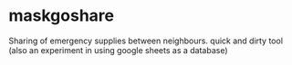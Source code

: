 # maskgoshare
Sharing of emergency supplies between neighbours.
quick and dirty tool (also an experiment in using google sheets as a database)
